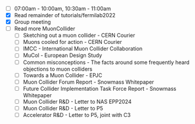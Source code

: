 - [ ] 07:00am - 10:00am, 10:30am - 11:00am
- [x] Read remainder of tutorials/fermilab2022
- [x] Group meeting
- [ ] Read more MuonCollider
  - [ ] Sketching out a muon collider - CERN Courier
  - [ ] Muons cooled for action - CERN Courier
  - [ ] IMCC - International Muon Collider Collaboration
  - [ ] MuCol - European Design Study
  - [ ] Common misconceptions - The facts around some frequently heard objections to muon colliders
  - [ ] Towards a Muon Collider - EPJC
  - [ ] Muon Collider Forum Report - Snowmass Whitepaper
  - [ ] Future Collider Implementation Task Force Report - Snowmass Whitepaper
  - [ ] Muon Collider R&D - Letter to NAS EPP2024
  - [ ] Muon Collider R&D - Letter to P5
  - [ ] Accelerator R&D - Letter to P5, joint with C3
